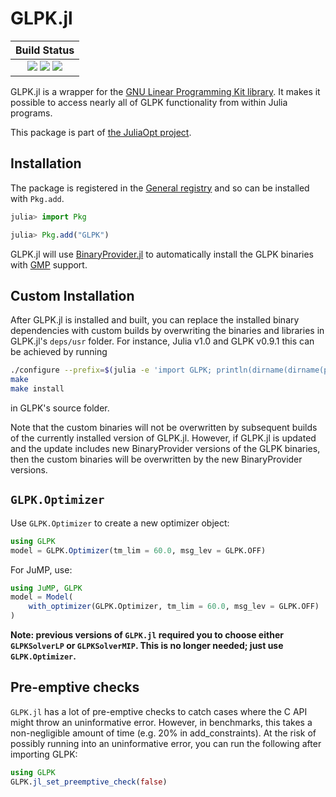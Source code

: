 #  GLPK.jl

| **Build Status**                                                                                    |
|:---------------------------------------------------------------------------------------------------:|
| [![][travis-img]][travis-url] [![][appveyor-img]][appveyor-url] [![][coveralls-img]][coveralls-url] |


GLPK.jl is a wrapper for the [GNU Linear Programming Kit library](http://www.gnu.org/software/glpk).
It makes it possible to access nearly all of GLPK functionality from within Julia programs.

This package is part of [the JuliaOpt project](http://www.juliaopt.org/).

## Installation

The package is registered in the [General registry](https://github.com/JuliaRegistries/General/) and so can be installed with `Pkg.add`.

```julia
julia> import Pkg

julia> Pkg.add("GLPK")
```

GLPK.jl will use [BinaryProvider.jl](https://github.com/JuliaPackaging/BinaryProvider.jl) to automatically install the GLPK binaries with [GMP](https://gmplib.org) support.

## Custom Installation

After GLPK.jl is installed and built, you can replace the installed binary dependencies with custom builds by overwriting the binaries and libraries in GLPK.jl's `deps/usr` folder. For instance, Julia v1.0 and GLPK v0.9.1 this can be achieved by running
```bash
./configure --prefix=$(julia -e 'import GLPK; println(dirname(dirname(pathof(GLPK))))')/deps/usr
make
make install
```
in GLPK's source folder.

Note that the custom binaries will not be overwritten by subsequent builds of the currently installed version of GLPK.jl. However, if GLPK.jl is updated and the update includes new BinaryProvider versions of the GLPK binaries, then the custom binaries will be overwritten by the new BinaryProvider versions.

## `GLPK.Optimizer`

Use `GLPK.Optimizer` to create a new optimizer object:
```julia
using GLPK
model = GLPK.Optimizer(tm_lim = 60.0, msg_lev = GLPK.OFF)
```
For JuMP, use:
```julia
using JuMP, GLPK
model = Model(
    with_optimizer(GLPK.Optimizer, tm_lim = 60.0, msg_lev = GLPK.OFF)
)
```

**Note: previous versions of `GLPK.jl` required you to choose either `GLPKSolverLP` or `GLPKSolverMIP`. This is no longer needed; just use `GLPK.Optimizer`.**

## Pre-emptive checks

`GLPK.jl` has a lot of pre-emptive checks to catch cases where the C API might
throw an uninformative error. However, in benchmarks, this takes a
non-negligible amount of time (e.g. 20% in add_constraints). At the risk of
possibly running into an uninformative error, you can run the following after
importing GLPK:
```julia
using GLPK
GLPK.jl_set_preemptive_check(false)
```

[travis-img]: https://api.travis-ci.org/JuliaOpt/GLPK.jl.svg?branch=master
[travis-url]: https://travis-ci.org/JuliaOpt/GLPK.jl

[appveyor-img]: https://ci.appveyor.com/api/projects/status/4t5e2dir3gp7fb6h?svg=true
[appveyor-url]: https://ci.appveyor.com/project/JuliaOpt/glpk-jl

[coveralls-img]: https://img.shields.io/coveralls/JuliaOpt/GLPK.jl.svg
[coveralls-url]: https://coveralls.io/r/JuliaOpt/GLPK.jl
